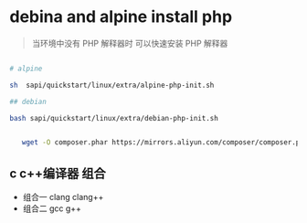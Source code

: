 # debina and alpine install php

> 当环境中没有 PHP 解释器时 可以快速安装 PHP 解释器

```bash

# alpine

sh  sapi/quickstart/linux/extra/alpine-php-init.sh

## debian

bash sapi/quickstart/linux/extra/debian-php-init.sh

```

```bash

   wget -O composer.phar https://mirrors.aliyun.com/composer/composer.phar

```

## c c++编译器 组合

- 组合一 clang clang++
- 组合二 gcc g++


